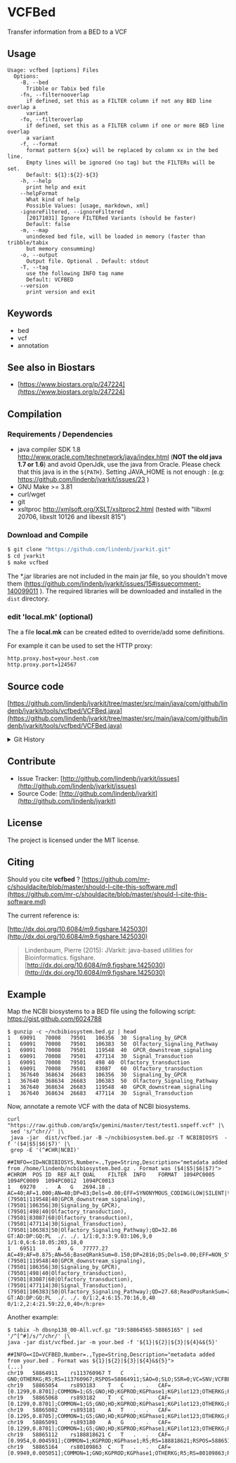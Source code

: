 # VCFBed

Transfer information from a BED to a VCF


## Usage

```
Usage: vcfbed [options] Files
  Options:
    -B, --bed
      Tribble or Tabix bed file
    -fn, --filternooverlap
      if defined, set this as a FILTER column if not any BED line overlap a 
      variant 
    -fo, --filteroverlap
      if defined, set this as a FILTER column if one or more BED line overlap 
      a variant
    -f, --format
      format pattern ${xx} will be replaced by column xx in the bed line. 
      Empty lines will be ignored (no tag) but the FILTERs will be set.
      Default: ${1}:${2}-${3}
    -h, --help
      print help and exit
    --helpFormat
      What kind of help
      Possible Values: [usage, markdown, xml]
    -ignoreFiltered, --ignoreFiltered
      [20171031] Ignore FILTERed Variants (should be faster)
      Default: false
    -m, --map
      unindexed bed file, will be loaded in memory (faster than tribble/tabix 
      but memory consumming)
    -o, --output
      Output file. Optional . Default: stdout
    -T, --tag
      use the following INFO tag name
      Default: VCFBED
    --version
      print version and exit

```


## Keywords

 * bed
 * vcf
 * annotation



## See also in Biostars

 * [https://www.biostars.org/p/247224](https://www.biostars.org/p/247224)


## Compilation

### Requirements / Dependencies

* java compiler SDK 1.8 http://www.oracle.com/technetwork/java/index.html (**NOT the old java 1.7 or 1.6**) and avoid OpenJdk, use the java from Oracle. Please check that this java is in the `${PATH}`. Setting JAVA_HOME is not enough : (e.g: https://github.com/lindenb/jvarkit/issues/23 )
* GNU Make >= 3.81
* curl/wget
* git
* xsltproc http://xmlsoft.org/XSLT/xsltproc2.html (tested with "libxml 20706, libxslt 10126 and libexslt 815")


### Download and Compile

```bash
$ git clone "https://github.com/lindenb/jvarkit.git"
$ cd jvarkit
$ make vcfbed
```

The *.jar libraries are not included in the main jar file, so you shouldn't move them (https://github.com/lindenb/jvarkit/issues/15#issuecomment-140099011 ).
The required libraries will be downloaded and installed in the `dist` directory.

### edit 'local.mk' (optional)

The a file **local.mk** can be created edited to override/add some definitions.

For example it can be used to set the HTTP proxy:

```
http.proxy.host=your.host.com
http.proxy.port=124567
```
## Source code 

[https://github.com/lindenb/jvarkit/tree/master/src/main/java/com/github/lindenb/jvarkit/tools/vcfbed/VCFBed.java](https://github.com/lindenb/jvarkit/tree/master/src/main/java/com/github/lindenb/jvarkit/tools/vcfbed/VCFBed.java)


<details>
<summary>Git History</summary>

```
Mon Aug 7 09:53:19 2017 +0200 ; fixed unicode problems after https://github.com/lindenb/jvarkit/issues/82 ; https://github.com/lindenb/jvarkit/commit/68254c69b027a9ce81d8b211447f1c0bf02dc626
Tue Jun 6 18:06:17 2017 +0200 ; postponed vcf ; https://github.com/lindenb/jvarkit/commit/bcd52318caf3cd76ce8662485ffaacaabde97caf
Mon May 15 17:17:02 2017 +0200 ; cont ; https://github.com/lindenb/jvarkit/commit/fc77d9c9088e4bc4c0033948eafb0d8e592f13fe
Tue May 9 10:40:20 2017 +0200 ; moving to jcommander ; https://github.com/lindenb/jvarkit/commit/88cfdecb60c1f193ae8b3176ad86181c4a15256b
Fri Apr 14 10:22:16 2017 +0200 ; knime helper ; https://github.com/lindenb/jvarkit/commit/51679edcfb691b8851c06881599c6f1c7a65af34
Thu Apr 13 09:44:05 2017 +0200 ; vcfbed ; https://github.com/lindenb/jvarkit/commit/3e4230782d626f544312689799b48fbf3faf3745
Tue Aug 2 17:12:59 2016 +0200 ; cont ; https://github.com/lindenb/jvarkit/commit/f9842fcf255e7b7f3468ca5e2abf947f9c8dd9e3
Wed Mar 23 11:45:49 2016 +0100 ; vcfbed cont ; https://github.com/lindenb/jvarkit/commit/8e7370663fa5f3824ebab9de304a2ee4d90619c1
Sun Feb 28 14:54:44 2016 +0100 ; burden week-end ; https://github.com/lindenb/jvarkit/commit/2f49ec436743934639d0adf51b55a577db7ee3d2
Fri Jun 5 12:42:21 2015 +0200 ; cont ; https://github.com/lindenb/jvarkit/commit/cc909f9f4ceea181bb65e4203e3fdbde176c6f2f
Mon Jun 1 15:27:11 2015 +0200 ; change getChrom() to getContig() ; https://github.com/lindenb/jvarkit/commit/5abd60afcdc2d5160164ae6e18087abf66d8fcfe
Fri May 15 18:07:33 2015 +0200 ; cont ; https://github.com/lindenb/jvarkit/commit/346bd7d374bfe8f2c969de98ed176060b234f0e1
Thu Apr 30 16:54:43 2015 +0200 ; cont ; https://github.com/lindenb/jvarkit/commit/eb6a52869eb3b9b8bf048a079e1d7a96bccab2bf
Wed Apr 29 09:42:54 2015 +0200 ; moved tools vcfpolyx & vcfbed to std argc/argv #tweet ; https://github.com/lindenb/jvarkit/commit/84c8fcb3aa33e74c0a92c6986629a761330c9afe
Tue Apr 28 15:22:51 2015 +0200 ; cont ; https://github.com/lindenb/jvarkit/commit/10924ba7a0d78e208109157b92432d6171247c21
Mon May 12 14:06:30 2014 +0200 ; continue moving to htsjdk ; https://github.com/lindenb/jvarkit/commit/011f098b6402da9e204026ee33f3f89d5e0e0355
Mon May 12 10:28:28 2014 +0200 ; first sed on files ; https://github.com/lindenb/jvarkit/commit/79ae202e237f53b7edb94f4326fee79b2f71b8e8
Fri Oct 11 15:39:02 2013 +0200 ; picard v.100: deletion of VcfIterator :-( ; https://github.com/lindenb/jvarkit/commit/e88fab449b04aed40c2ff7f9d0cf8c8b6ab14a31
Wed Sep 18 17:39:34 2013 +0200 ; cont ; https://github.com/lindenb/jvarkit/commit/7713393b28bc5004c6d8047a24bb9b84d2294fef
Fri Sep 6 15:11:11 2013 +0200 ; moved code for latest version of picard (1.97). Using VCFIterator instead of ASciiLineReader ; https://github.com/lindenb/jvarkit/commit/810877c10406a017fd5a31dacff7e8401089d429
Sun Jul 21 14:17:59 2013 +0200 ; vcf trios, added git HASH in METAINF/Manifest ; https://github.com/lindenb/jvarkit/commit/1854d3695563b91471861164f5e8903042493470
Thu Jul 18 10:23:15 2013 +0200 ; vcf bed ; https://github.com/lindenb/jvarkit/commit/483c2c8b340c33753e6b45dfdc1577803c01135e
Wed Jul 17 17:19:54 2013 +0200 ; many things, updating code, moving sources... ; https://github.com/lindenb/jvarkit/commit/e81829c941f1d0a4ae8334f463ab5cf8ea740c07
Wed Jul 17 08:39:12 2013 +0200 ; tmp ; https://github.com/lindenb/jvarkit/commit/8dc0f2623a4e6e5a5c849ca8083efe689819fea9
Tue Jul 16 19:56:40 2013 +0200 ; disease ontology ; https://github.com/lindenb/jvarkit/commit/3ca2d21908b547d021a7a58e56693956f395a167
Mon Jul 15 12:55:01 2013 +0200 ; cont ; https://github.com/lindenb/jvarkit/commit/982384a4b0b74e7c7574f3c897447d7816f0f458
Mon May 6 18:56:46 2013 +0200 ; moving to git ; https://github.com/lindenb/jvarkit/commit/55158d13f0950f16c4a3cc3edb92a87905346ee1
```

</details>

## Contribute

- Issue Tracker: [http://github.com/lindenb/jvarkit/issues](http://github.com/lindenb/jvarkit/issues)
- Source Code: [http://github.com/lindenb/jvarkit](http://github.com/lindenb/jvarkit)

## License

The project is licensed under the MIT license.

## Citing

Should you cite **vcfbed** ? [https://github.com/mr-c/shouldacite/blob/master/should-I-cite-this-software.md](https://github.com/mr-c/shouldacite/blob/master/should-I-cite-this-software.md)

The current reference is:

[http://dx.doi.org/10.6084/m9.figshare.1425030](http://dx.doi.org/10.6084/m9.figshare.1425030)

> Lindenbaum, Pierre (2015): JVarkit: java-based utilities for Bioinformatics. figshare.
> [http://dx.doi.org/10.6084/m9.figshare.1425030](http://dx.doi.org/10.6084/m9.figshare.1425030)


## Example

Map the NCBI biosystems to a BED file using the following script:     https://gist.github.com/6024788 

```
$ gunzip -c ~/ncbibiosystem.bed.gz | head
1	69091	70008	79501	106356	30	Signaling_by_GPCR
1	69091	70008	79501	106383	50	Olfactory_Signaling_Pathway
1	69091	70008	79501	119548	40	GPCR_downstream_signaling
1	69091	70008	79501	477114	30	Signal_Transduction
1	69091	70008	79501	498	40	Olfactory_transduction
1	69091	70008	79501	83087	60	Olfactory_transduction
1	367640	368634	26683	106356	30	Signaling_by_GPCR
1	367640	368634	26683	106383	50	Olfactory_Signaling_Pathway
1	367640	368634	26683	119548	40	GPCR_downstream_signaling
1	367640	368634	26683	477114	30	Signal_Transduction
```

Now, annotate a remote VCF with the data of NCBI biosystems.

```
curl "https://raw.github.com/arq5x/gemini/master/test/test1.snpeff.vcf" |\
 sed 's/^chr//' |\
 java -jar  dist/vcfbed.jar -B ~/ncbibiosystem.bed.gz -T NCBIBIOSYS  -f '($4|$5|$6|$7)' |\
 grep -E '(^#CHR|NCBI)'

##INFO=<ID=NCBIBIOSYS,Number=.,Type=String,Description="metadata added from /home/lindenb/ncbibiosystem.bed.gz . Format was ($4|$5|$6|$7)">
#CHROM	POS	ID	REF	ALT	QUAL	FILTER	INFO	FORMAT	1094PC0005	1094PC0009	1094PC0012	1094PC0013
1	69270	.	A	G	2694.18	.	AC=40;AF=1.000;AN=40;DP=83;Dels=0.00;EFF=SYNONYMOUS_CODING(LOW|SILENT|tcA/tcG|S60|305|OR4F5|protein_coding|CODING|ENST00000335137|exon_1_69091_70008);FS=0.000;HRun=0;HaplotypeScore=0.0000;InbreedingCoeff=-0.0598;MQ=31.06;MQ0=0;NCBIBIOSYS=(79501|119548|40|GPCR_downstream_signaling),(79501|106356|30|Signaling_by_GPCR),(79501|498|40|Olfactory_transduction),(79501|83087|60|Olfactory_transduction),(79501|477114|30|Signal_Transduction),(79501|106383|50|Olfactory_Signaling_Pathway);QD=32.86	GT:AD:DP:GQ:PL	./.	./.	1/1:0,3:3:9.03:106,9,0	1/1:0,6:6:18.05:203,18,0
1	69511	.	A	G	77777.27	.	AC=49;AF=0.875;AN=56;BaseQRankSum=0.150;DP=2816;DS;Dels=0.00;EFF=NON_SYNONYMOUS_CODING(MODERATE|MISSENSE|Aca/Gca|T141A|305|OR4F5|protein_coding|CODING|ENST00000335137|exon_1_69091_70008);FS=21.286;HRun=0;HaplotypeScore=3.8956;InbreedingCoeff=0.0604;MQ=32.32;MQ0=0;MQRankSum=1.653;NCBIBIOSYS=(79501|119548|40|GPCR_downstream_signaling),(79501|106356|30|Signaling_by_GPCR),(79501|498|40|Olfactory_transduction),(79501|83087|60|Olfactory_transduction),(79501|477114|30|Signal_Transduction),(79501|106383|50|Olfactory_Signaling_Pathway);QD=27.68;ReadPosRankSum=2.261	GT:AD:DP:GQ:PL	./.	./.	0/1:2,4:6:15.70:16,0,40	0/1:2,2:4:21.59:22,0,40</h:pre>
```

Another example:

```
$ tabix -h dbsnp138_00-All.vcf.gz "19:58864565-58865165" | sed '/^[^#]/s/^/chr/' |\
java -jar dist/vcfbed.jar -m your.bed -f '${1}|${2}|${3}|${4}&${5}'

##INFO=<ID=VCFBED,Number=.,Type=String,Description="metadata added from your.bed . Format was ${1}|${2}|${3}|${4}&${5}">
(...)
chr19   58864911    rs113760967 T   C   .   .   GNO;OTHERKG;R5;RS=113760967;RSPOS=58864911;SAO=0;SLO;SSR=0;VC=SNV;VCFBED=chr19|58864565|58865165|A1BG&58864865;VP=0x050100020001000102000100;WGT=1;dbSNPBuildID=132
chr19   58865054    rs893183    T   C   .   .   CAF=[0.1299,0.8701];COMMON=1;G5;GNO;HD;KGPROD;KGPhase1;KGPilot123;OTHERKG;PH3;R5;RS=893183;RSPOS=58865054;RV;SAO=0;SLO;SSR=0;VC=SNV;VCFBED=chr19|58864565|58865165|A1BG&58864865;VLD;VP=0x05010002000115051f000100;WGT=1;dbSNPBuildID=86
chr19   58865068    rs893182    T   C   .   .   CAF=[0.1299,0.8701];COMMON=1;G5;GNO;HD;KGPROD;KGPhase1;KGPilot123;OTHERKG;PH3;R5;RS=893182;RSPOS=58865068;RV;SAO=0;SLO;SSR=0;VC=SNV;VCFBED=chr19|58864565|58865165|A1BG&58864865;VLD;VP=0x05010002000115051f000100;WGT=1;dbSNPBuildID=86
chr19   58865082    rs893181    A   T   .   .   CAF=[0.1295,0.8705];COMMON=1;G5;GNO;HD;KGPROD;KGPhase1;KGPilot123;OTHERKG;PH3;R5;RS=893181;RSPOS=58865082;RV;SAO=0;SLO;SSR=0;VC=SNV;VCFBED=chr19|58864565|58865165|A1BG&58864865;VLD;VP=0x05010002000115051f000100;WGT=1;dbSNPBuildID=86
chr19   58865091    rs893180    A   G   .   .   CAF=[0.1299,0.8701];COMMON=1;G5;GNO;HD;KGPROD;KGPhase1;KGPilot123;OTHERKG;R5;RS=893180;RSPOS=58865091;RV;SAO=0;SLO;SSR=0;VC=SNV;VCFBED=chr19|58864565|58865165|A1BG&58864865;VLD;VP=0x05010002000115051e000100;WGT=1;dbSNPBuildID=86
chr19   58865112    rs188818621 C   T   .   .   CAF=[0.9954,0.004591];COMMON=1;KGPROD;KGPhase1;R5;RS=188818621;RSPOS=58865112;SAO=0;SSR=0;VC=SNV;VCFBED=chr19|58864565|58865165|A1BG&58864865;VP=0x050000020001000014000100;WGT=1;dbSNPBuildID=135
chr19   58865164    rs80109863  C   T   .   .   CAF=[0.9949,0.005051];COMMON=1;GNO;KGPROD;KGPhase1;OTHERKG;R5;RS=80109863;RSPOS=58865164;SAO=0;SSR=0;VC=SNV;VCFBED=chr19|58864565|58865165|A1BG&58864865;VP=0x050000020001000116000100;WGT=1;dbSNPBuildID=132
```


